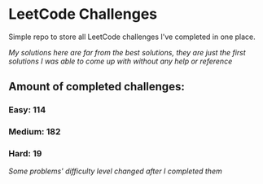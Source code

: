 
# LeetCode Challenges

Simple repo to store all LeetCode challenges I've completed in one place.

<i>My solutions here are far from the best solutions, they are just the first solutions I was able to come up with without any help or reference</i>

## Amount of completed challenges:

### Easy: 114

### Medium: 182

### Hard: 19

<i>Some problems' difficulty level changed after I completed them</i>
